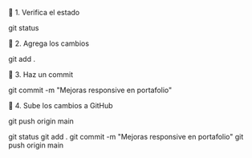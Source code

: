 🔹 1. Verifica el estado

git status

🔹 2. Agrega los cambios

git add .

🔹 3. Haz un commit

git commit -m "Mejoras responsive en portafolio"

🔹 4. Sube los cambios a GitHub

git push origin main



git status
git add .
git commit -m "Mejoras responsive en portafolio"
git push origin main
